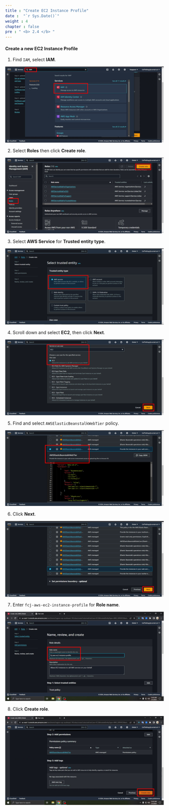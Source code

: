```yaml
---
title : "Create EC2 Instance Profile"
date :  "`r Sys.Date()`" 
weight : 4
chapter : false
pre : " <b> 2.4 </b> "
---
```


#### Create a new EC2 Instance Profile

1. Find ```IAM```, select **IAM**.

![0001](/images/2-ElasticBeanstalk/2.4-InstanceProfile/0001.svg)

2. Select **Roles** then click **Create role**.

![0002](/images/2-ElasticBeanstalk/2.4-InstanceProfile/0002.svg)

3. Select **AWS Service** for **Trusted entity type**.

![0003](/images/2-ElasticBeanstalk/2.4-InstanceProfile/0003.svg)

4. Scroll down and select **EC2**, then click **Next**.

![0004](/images/2-ElasticBeanstalk/2.4-InstanceProfile/0004.svg)

5. Find and select ```AWSElasticBeanstalkWebTier``` policy.

![0005](/images/2-ElasticBeanstalk/2.4-InstanceProfile/0005.svg)

6. Click **Next**.

![0006](/images/2-ElasticBeanstalk/2.4-InstanceProfile/0006.svg)

7. Enter ```fcj-aws-ec2-instance-profile``` for **Role name**.

![0007](/images/2-ElasticBeanstalk/2.4-InstanceProfile/0007.svg)

8. Click **Create role**.

![0008](/images/2-ElasticBeanstalk/2.4-InstanceProfile/0008.svg)